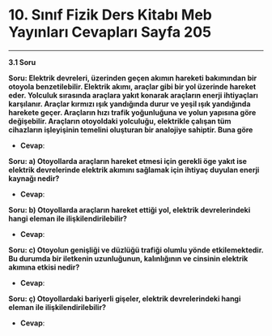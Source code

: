 # 10. Sınıf Fizik Ders Kitabı Meb Yayınları Cevapları Sayfa 205

---

**3.1 Soru**

**Soru: Elektrik devreleri, üzerinden geçen akımın hareketi bakımından bir otoyola benzetilebilir. Elektrik akımı, araçlar gibi bir yol üzerinde hareket eder. Yolculuk sırasında araçlara yakıt konarak araçların enerji ihtiyaçları karşılanır. Araçlar kırmızı ışık yandığında durur ve yeşil ışık yandığında harekete geçer. Araçların hızı trafik yoğunluğuna ve yolun yapısına göre değişebilir. Araçların otoyoldaki yolculuğu, elektrikle çalışan tüm cihazların işleyişinin temelini oluşturan bir analojiye sahiptir. Buna göre**

-   **Cevap**:

**Soru: a) Otoyollarda araçların hareket etmesi için gerekli öge yakıt ise elektrik devrelerinde elektrik akımını sağlamak için ihtiyaç duyulan enerji kaynağı nedir?**

-   **Cevap**:

**Soru: b) Otoyollarda araçların hareket ettiği yol, elektrik devrelerindeki hangi eleman ile ilişkilendirilebilir?**

-   **Cevap**:

**Soru: c) Otoyolun genişliği ve düzlüğü trafiği olumlu yönde etkilemektedir. Bu durumda bir iletkenin uzunluğunun, kalınlığının ve cinsinin elektrik akımına etkisi nedir?**

-   **Cevap**:

**Soru: ç) Otoyollardaki bariyerli gişeler, elektrik devrelerindeki hangi eleman ile ilişkilendirilebilir?**

-   **Cevap**: